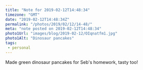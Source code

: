 ```yaml
---
title: "Note for 2019-02-12T14:48:34"
timezone: "GMT"
date: "2019-02-12T14:48:34Z"
permalink: "/photos/2019/02/12/14-48/"
meta: "note posted on 2019-02-12T14:48:34"
photo1Url: "images/blog/2019-02-12/OIqnatfm1.jpg"
photo1Alt: "Dinosaur pancakes"
tags:
 - personal
---
```

Made green dinosaur pancakes for Seb's homework, tasty too!
